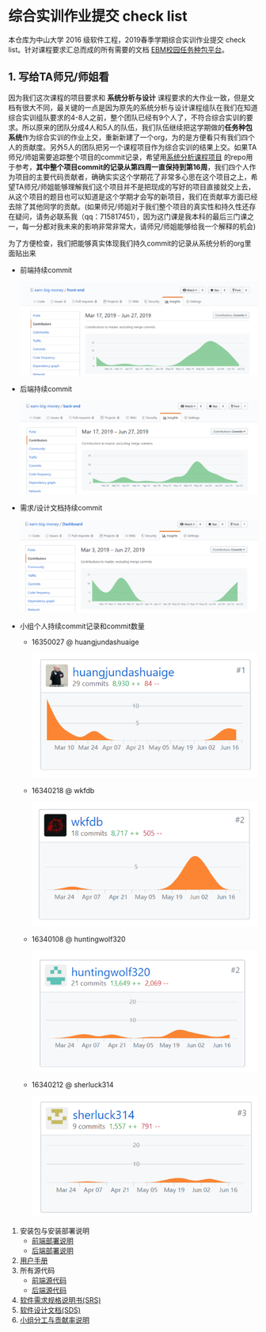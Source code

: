 # 综合实训作业提交 check list



本仓库为中山大学 2016 级软件工程，2019春季学期综合实训作业提交 check list。针对课程要求汇总而成的所有需要的文档 [EBM校园任务种包平台](https://120.77.172.46:8080)。



##  1. <a name='TA'></a>写给TA师兄/师姐看

因为我们这次课程的项目要求和 **系统分析与设计** 课程要求的大作业一致，但是文档有很大不同，最关键的一点是因为原先的系统分析与设计课程组队在我们在知道综合实训组队要求的4-8人之前，整个团队已经有9个人了，不符合综合实训的要求。所以原来的团队分成4人和5人的队伍，我们队伍继续把这学期做的**任务种包系统**作为综合实训的作业上交，重新新建了一个org，为的是方便看只有我们四个人的贡献度。另外5人的团队把另一个课程项目作为综合实训的结果上交。如果TA师兄/师姐需要追踪整个项目的commit记录，希望用[系统分析课程项目](https://github.com/earn-big-money) 的repo用于参考，**其中整个项目commit的记录从第四周一直保持到第16周**，我们四个人作为项目的主要代码贡献者，确确实实这个学期花了非常多心思在这个项目之上，希望TA师兄/师姐能够理解我们这个项目并不是把现成的写好的项目直接就交上去，从这个项目的题目也可以知道是这个学期才会写的新项目，我们在贡献率方面已经去除了其他同学的贡献。(如果师兄/师姐对于我们整个项目的真实性和持久性还存在疑问，请务必联系我（qq：715817451），因为这门课是我本科的最后三门课之一，每一分都对我未来的影响非常非常大，请师兄/师姐能够给我一个解释的机会)

为了方便检查，我们把能够真实体现我们持久commit的记录从系统分析的org里面贴出来
- 前端持续commit

    ![](./assets/EBM_frontend.PNG)
- 后端持续commit

    ![](./assets/EBM_backend.PNG)
- 需求/设计文档持续commit

    ![](./assets/EBM_doc.PNG)
- 小组个人持续commit记录和commit数量

    - 16350027 @ huangjundashuaige

        ![](./assets/EBM_huangjundashuaige.PNG)
    - 16340218  @ wkfdb

        ![](./assets/EBM_wkfdb.PNG)
    - 16340108 @ huntingwolf320

        ![](./assets/EBM_huntingwolf.PNG)
    - 16340212 @ sherluck314

        ![](./assets/sherluck.PNG)


1. 安装包与安装部署说明
    - [前端部署说明](./安装包与安装部署说明/前端部署说明.md)
    - [后端部署说明](./安装包与安装部署说明/后端部署说明.md)
2. [用户手册](./使用说明.pdf)
3. 所有源代码
    - [前端源代码](https://github.com/whatsup-sysu/Frontend)
    - [后端源代码](https://github.com/whatsup-sysu/Backend)
4. [软件需求规格说明书(SRS)](./软件需求规格说明书SRS.md)
5. [软件设计文档(SDS)](./软件设计文档SDS.md)
6. [小组分工与贡献率说明](./小组分工与贡献率说明.md)

